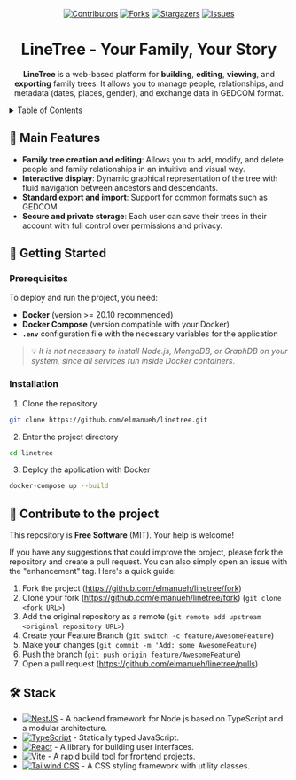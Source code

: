 <div align="center">

[![Contributors][contributors-shield]][contributors-url]
[![Forks][forks-shield]][forks-url]
[![Stargazers][stars-shield]][stars-url]
[![Issues][issues-shield]][issues-url]

# LineTree - Your Family, Your Story

**LineTree** is a web-based platform for **building**, **editing**, **viewing**, and **exporting** family trees. It allows you to manage people, relationships, and metadata (dates, places, gender), and exchange data in GEDCOM format.

</div>

<details>
<summary>Table of Contents</summary>

- [🌳 Main Features](#🌳-main-features)
- [🚀 Getting Started](#🚀-getting-started)
  - [Prerequisites](#prerequisites)
  - [Installation](#installation)
- [🤝 Contribute to the Project](#🤝-contribute-to-the-project)
- [🛠️ Stack](#🛠️-stack)

</details>

## 🌳 Main Features

- **Family tree creation and editing**: Allows you to add, modify, and delete people and family relationships in an intuitive and visual way.
- **Interactive display**: Dynamic graphical representation of the tree with fluid navigation between ancestors and descendants.
- **Standard export and import**: Support for common formats such as GEDCOM.
- **Secure and private storage**: Each user can save their trees in their account with full control over permissions and privacy.

## 🚀 Getting Started

### Prerequisites

To deploy and run the project, you need:

- **Docker** (version >= 20.10 recommended)
- **Docker Compose** (version compatible with your Docker)
- **`.env`** configuration file with the necessary variables for the application

> 💡 _It is not necessary to install Node.js, MongoDB, or GraphDB on your system, since all services run inside Docker containers_.

### Installation

1. Clone the repository

```sh
git clone https://github.com/elmanueh/linetree.git
```

2. Enter the project directory

```sh
cd linetree
```

3. Deploy the application with Docker

```bash
docker-compose up --build
```

## 🤝 Contribute to the project

This repository is **Free Software** (MIT). Your help is welcome!

If you have any suggestions that could improve the project, please fork the repository and create a pull request. You can also simply open an issue with the "enhancement" tag. Here's a quick guide:

1. Fork the project (https://github.com/elmanueh/linetree/fork)
2. Clone your fork (https://github.com/elmanueh/linetree/fork) (`git clone <fork URL>`)
3. Add the original repository as a remote (`git remote add upstream <original repository URL>`)
4. Create your Feature Branch (`git switch -c feature/AwesomeFeature`)
5. Make your changes (`git commit -m 'Add: some AwesomeFeature`)
6. Push the branch (`git push origin feature/AwesomeFeature`)
7. Open a pull request (https://github.com/elmanueh/linetree/pulls)

## 🛠️ Stack

- [![NestJS][nestjs-badge]][nestjs-url] - A backend framework for Node.js based on TypeScript and a modular architecture.
- [![TypeScript][typescript-badge]][typescript-url] - Statically typed JavaScript.
- [![React][react-badge]][react-url] - A library for building user interfaces.
- [![Vite][vite-badge]][vite-url] - A rapid build tool for frontend projects.
- [![Tailwind CSS][tailwind-badge]][tailwind-url] - A CSS styling framework with utility classes.

[typescript-url]: https://www.typescriptlang.org/
[react-url]: https://react.dev/
[tailwind-url]: https://tailwindcss.com/
[nestjs-url]: https://nestjs.com/
[vite-url]: https://vitejs.dev/
[typescript-badge]: https://img.shields.io/badge/TypeScript-007ACC?style=for-the-badge&logo=typescript&logoColor=white
[react-badge]: https://img.shields.io/badge/React-20232A?style=for-the-badge&logo=react&logoColor=61DAFB
[tailwind-badge]: https://img.shields.io/badge/Tailwind_CSS-38BDF8?style=for-the-badge&logo=tailwindcss&logoColor=white
[nestjs-badge]: https://img.shields.io/badge/NestJS-E0234E?style=for-the-badge&logo=nestjs&logoColor=white
[vite-badge]: https://img.shields.io/badge/Vite-646CFF?style=for-the-badge&logo=vite&logoColor=white
[contributors-shield]: https://img.shields.io/github/contributors/elmanueh/linetree.svg?style=for-the-badge
[contributors-url]: https://github.com/elmanueh/linetree/graphs/contributors
[forks-shield]: https://img.shields.io/github/forks/elmanueh/linetree.svg?style=for-the-badge
[forks-url]: https://github.com/elmanueh/linetree/network/members
[stars-shield]: https://img.shields.io/github/stars/elmanueh/linetree.svg?style=for-the-badge
[stars-url]: https://github.com/elmanueh/linetree/stargazers
[issues-shield]: https://img.shields.io/github/issues/elmanueh/linetree.svg?style=for-the-badge
[issues-url]: https://github.com/elmanueh/linetree/issues
